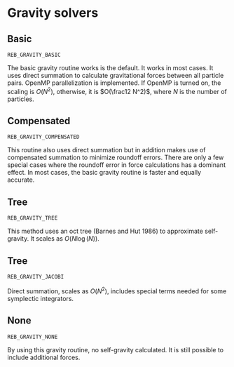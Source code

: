 # Gravity solvers

## Basic
`REB_GRAVITY_BASIC`

The basic gravity routine works is the default. It works in most cases. 
It uses direct summation to calculate gravitational forces between all particle pairs.
OpenMP parallelization is implemented. If OpenMP is turned on, the scaling is $O(N^2)$, otherwise, it is $O(\frac12 N^2)$, where $N$ is the number of particles. 

## Compensated
`REB_GRAVITY_COMPENSATED`

This routine also uses direct summation but in addition makes use of compensated summation to minimize roundoff errors. 
There are only a few special cases where the roundoff error in force calculations has a dominant effect. In most cases, the basic gravity routine is faster and equally accurate.

## Tree
`REB_GRAVITY_TREE`          

This method uses an oct tree (Barnes and Hut 1986) to approximate self-gravity. It scales as  $O(N \log(N))$.

## Tree
`REB_GRAVITY_JACOBI`        

Direct summation, scales as $O(N^2)$, includes special terms needed for some symplectic integrators.

## None
`REB_GRAVITY_NONE`          

By using this gravity routine, no self-gravity calculated. It is still possible to include additional forces. 

